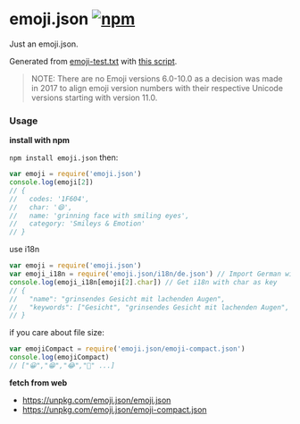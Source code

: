 # emoji.json [![npm](https://img.shields.io/npm/v/emoji.json.svg?style=flat-square)](https://www.npmjs.com/package/emoji.json)

Just an emoji.json.

Generated from [emoji-test.txt](https://unicode.org/Public/emoji/15.1/emoji-test.txt) with [this script](scripts/gen.js).

> NOTE: There are no Emoji versions 6.0-10.0 as a decision was made in 2017 to align emoji version numbers with their respective Unicode versions starting with version 11.0.

### Usage

**install with npm**

`npm install emoji.json` then:

```javascript
var emoji = require('emoji.json')
console.log(emoji[2])
// {
//   codes: '1F604',
//   char: '😄',
//   name: 'grinning face with smiling eyes',
//   category: 'Smileys & Emotion'
// }
```

use i18n

```javascript
var emoji = require('emoji.json')
var emoji_i18n = require('emoji.json/i18n/de.json') // Import German with "de.json"
console.log(emoji_i18n[emoji[2].char]) // Get i18n with char as key
// {
//   "name": "grinsendes Gesicht mit lachenden Augen",
//   "keywords": ["Gesicht", "grinsendes Gesicht mit lachenden Augen", "lol", "lustig"]
// }
```

if you care about file size:

```javascript
var emojiCompact = require('emoji.json/emoji-compact.json')
console.log(emojiCompact)
// ["😀","😁","😂","🤣" ...]
```

**fetch from web**

- https://unpkg.com/emoji.json/emoji.json
- https://unpkg.com/emoji.json/emoji-compact.json
